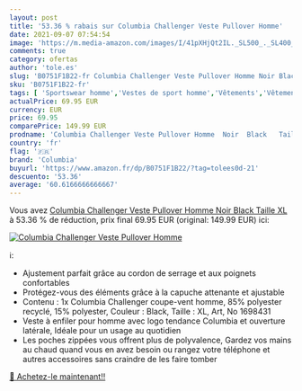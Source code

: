 ```yaml
---
layout: post
title: '53.36 % rabais sur Columbia Challenger Veste Pullover Homme'
date: 2021-09-07 07:54:54
image: 'https://m.media-amazon.com/images/I/41pXHjQt2IL._SL500_._SL400_.jpg'
comments: true
category: ofertas
author: 'tole.es'
slug: 'B0751F1B22-fr Columbia Challenger Veste Pullover Homme Noir Black Taille XL'
sku: 'B0751F1B22-fr'
tags: [ 'Sportswear homme','Vestes de sport homme','Vêtements','Vêtements homme','columbia', ]
actualPrice: 69.95 EUR
currency: EUR
price: 69.95
comparePrice: 149.99 EUR
prodname: 'Columbia Challenger Veste Pullover Homme  Noir  Black   Taille XL'
country: 'fr'
flag: '🇫🇷'
brand: 'Columbia'
buyurl: 'https://www.amazon.fr/dp/B0751F1B22/?tag=tolees0d-21'
descuento: '53.36'
average: '60.6166666666667'
---
```


Vous avez [Columbia Challenger Veste Pullover Homme  Noir  Black   Taille XL](https://www.amazon.fr/dp/B0751F1B22/?tag=tolees0d-21)  à  53.36 % de réduction, prix final  69.95 EUR (original: 149.99 EUR) ici:

[![Columbia Challenger Veste Pullover Homme](https://m.media-amazon.com/images/I/41pXHjQt2IL._SL500_._SL400_.jpg)](https://www.amazon.fr/dp/B0751F1B22/?tag=tolees0d-21)

ℹ️:

- Ajustement parfait grâce au cordon de serrage et aux poignets confortables
- Protégez-vous des éléments grâce à la capuche attenante et ajustable
- Contenu : 1x Columbia Challenger coupe-vent homme, 85% polyester recyclé, 15% polyester, Couleur : Black, Taille : XL, Art, No 1698431
- Veste à enfiler pour homme avec logo tendance Columbia et ouverture latérale, Idéale pour un usage au quotidien
- Les poches zippées vous offrent plus de polyvalence, Gardez vos mains au chaud quand vous en avez besoin ou rangez votre téléphone et autres accessoires sans craindre de les faire tomber

[🛒 Achetez-le maintenant!!](https://www.amazon.fr/dp/B0751F1B22/?tag=tolees0d-21)
